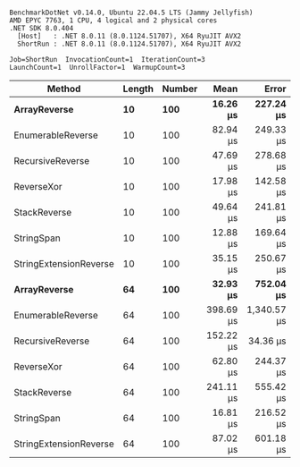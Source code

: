 ```

BenchmarkDotNet v0.14.0, Ubuntu 22.04.5 LTS (Jammy Jellyfish)
AMD EPYC 7763, 1 CPU, 4 logical and 2 physical cores
.NET SDK 8.0.404
  [Host]   : .NET 8.0.11 (8.0.1124.51707), X64 RyuJIT AVX2
  ShortRun : .NET 8.0.11 (8.0.1124.51707), X64 RyuJIT AVX2

Job=ShortRun  InvocationCount=1  IterationCount=3  
LaunchCount=1  UnrollFactor=1  WarmupCount=3  

```
| Method                 | Length | Number | Mean      | Error       | StdDev    | Median     | Min        | Max       | Allocated |
|----------------------- |------- |------- |----------:|------------:|----------:|-----------:|-----------:|----------:|----------:|
| **ArrayReverse**           | **10**     | **100**    |  **16.26 μs** |   **227.24 μs** | **12.456 μs** |  **10.470 μs** |   **7.755 μs** |  **30.56 μs** |  **10.09 KB** |
| EnumerableReverse      | 10     | 100    |  82.94 μs |   249.33 μs | 13.667 μs |  77.675 μs |  72.686 μs |  98.45 μs |  25.72 KB |
| RecursiveReverse       | 10     | 100    |  47.69 μs |   278.68 μs | 15.275 μs |  42.589 μs |  35.616 μs |  64.86 μs |  33.53 KB |
| ReverseXor             | 10     | 100    |  17.98 μs |   142.58 μs |  7.815 μs |  15.729 μs |  11.531 μs |  26.67 μs |  10.09 KB |
| StackReverse           | 10     | 100    |  49.64 μs |   241.81 μs | 13.255 μs |  42.459 μs |  41.517 μs |  64.93 μs |  31.19 KB |
| StringSpan             | 10     | 100    |  12.88 μs |   169.64 μs |  9.298 μs |   7.575 μs |   7.445 μs |  23.61 μs |   5.41 KB |
| StringExtensionReverse | 10     | 100    |  35.15 μs |   250.67 μs | 13.740 μs |  27.781 μs |  26.670 μs |  51.01 μs |  28.84 KB |
| **ArrayReverse**           | **64**     | **100**    |  **32.93 μs** |   **752.04 μs** | **41.222 μs** |   **9.167 μs** |   **9.098 μs** |  **80.53 μs** |  **30.41 KB** |
| EnumerableReverse      | 64     | 100    | 398.69 μs | 1,340.57 μs | 73.481 μs | 441.099 μs | 313.841 μs | 441.13 μs |  59.31 KB |
| RecursiveReverse       | 64     | 100    | 152.22 μs |    34.36 μs |  1.883 μs | 151.695 μs | 150.651 μs | 154.31 μs | 560.88 KB |
| ReverseXor             | 64     | 100    |  62.80 μs |   244.37 μs | 13.395 μs |  60.609 μs |  50.630 μs |  77.15 μs |  30.41 KB |
| StackReverse           | 64     | 100    | 241.11 μs |   555.42 μs | 30.445 μs | 238.436 μs | 212.087 μs | 272.80 μs |  88.22 KB |
| StringSpan             | 64     | 100    |  16.81 μs |   216.52 μs | 11.868 μs |  11.551 μs |   8.475 μs |  30.40 μs |  15.56 KB |
| StringExtensionReverse | 64     | 100    |  87.02 μs |   601.18 μs | 32.953 μs |  68.749 μs |  67.256 μs | 125.06 μs |  68.69 KB |
